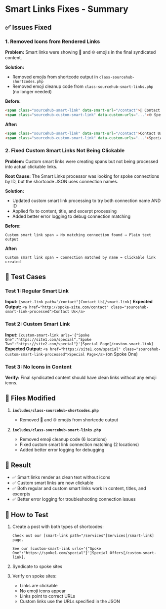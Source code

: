 # Smart Links Fixes - Summary

## ✅ Issues Fixed

### 1. **Removed Icons from Rendered Links**
**Problem:** Smart links were showing 🔗 and 🌐 emojis in the final syndicated content.

**Solution:** 
- Removed emojis from shortcode output in `class-sourcehub-shortcodes.php`
- Removed emoji cleanup code from `class-sourcehub-smart-links.php` (no longer needed)

**Before:**
```html
<span class="sourcehub-smart-link" data-smart-url="/contact">🔗 Contact Us</span>
<span class="sourcehub-custom-smart-link" data-custom-urls="...">🌐 Special Offers</span>
```

**After:**
```html
<span class="sourcehub-smart-link" data-smart-url="/contact">Contact Us</span>
<span class="sourcehub-custom-smart-link" data-custom-urls="...">Special Offers</span>
```

### 2. **Fixed Custom Smart Links Not Being Clickable**
**Problem:** Custom smart links were creating spans but not being processed into actual clickable links.

**Root Cause:** The Smart Links processor was looking for spoke connections by ID, but the shortcode JSON uses connection names.

**Solution:** 
- Updated custom smart link processing to try both connection name AND ID
- Applied fix to content, title, and excerpt processing
- Added better error logging to debug connection matching

**Before:**
```
Custom smart link span → No matching connection found → Plain text output
```

**After:**
```
Custom smart link span → Connection matched by name → Clickable link created
```

## 🧪 Test Cases

### Test 1: Regular Smart Link
**Input:** `[smart-link path="/contact"]Contact Us[/smart-link]`
**Expected Output:** `<a href="http://spoke-site.com/contact" class="sourcehub-smart-link-processed">Contact Us</a>`

### Test 2: Custom Smart Link
**Input:** `[custom-smart-link urls='{"Spoke One":"https://site1.com/special","Spoke Two":"https://site2.com/special"}']Special Page[/custom-smart-link]`
**Expected Output:** `<a href="https://site1.com/special" class="sourcehub-custom-smart-link-processed">Special Page</a>` (on Spoke One)

### Test 3: No Icons in Content
**Verify:** Final syndicated content should have clean links without any emoji icons.

## 🔧 Files Modified

1. **`includes/class-sourcehub-shortcodes.php`**
   - Removed 🔗 and 🌐 emojis from shortcode output

2. **`includes/class-sourcehub-smart-links.php`**
   - Removed emoji cleanup code (6 locations)
   - Fixed custom smart link connection matching (2 locations)
   - Added better error logging for debugging

## 🎯 Result

- ✅ Smart links render as clean text without icons
- ✅ Custom smart links are now clickable
- ✅ Both regular and custom smart links work in content, titles, and excerpts
- ✅ Better error logging for troubleshooting connection issues

## 🧪 How to Test

1. Create a post with both types of shortcodes:
   ```
   Check out our [smart-link path="/services"]Services[/smart-link] page.
   
   See our [custom-smart-link urls='{"Spoke One":"https://spoke1.com/special"}']Special Offers[/custom-smart-link].
   ```

2. Syndicate to spoke sites

3. Verify on spoke sites:
   - Links are clickable
   - No emoji icons appear
   - Links point to correct URLs
   - Custom links use the URLs specified in the JSON
